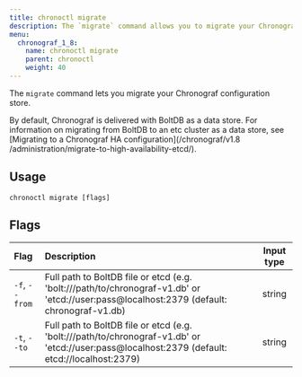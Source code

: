 ```yaml
---
title: chronoctl migrate
description: The `migrate` command allows you to migrate your Chronograf configuration store.
menu:
  chronograf_1_8:
    name: chronoctl migrate
    parent: chronoctl
    weight: 40
---
```


The `migrate` command lets you migrate your Chronograf configuration store.

By default, Chronograf is delivered with BoltDB as a data store. For information on migrating from BoltDB to an etc cluster as a data store, see [Migrating to a Chronograf HA configuration](/chronograf/v1.8
/administration/migrate-to-high-availability-etcd/).

## Usage
```
chronoctl migrate [flags]
```

## Flags
| Flag           | Description                         | Input type  |
|:----           |:-----------                         |:----------: |
| `-f`, `--from` | Full path to BoltDB file or etcd (e.g. 'bolt:///path/to/chronograf-v1.db' or 'etcd://user:pass@localhost:2379 (default: chronograf-v1.db)    |  string       |
| `-t`, `--to`   | Full path to BoltDB file or etcd (e.g. 'bolt:///path/to/chronograf-v1.db' or 'etcd://user:pass@localhost:2379 (default: etcd://localhost:2379) | string      |